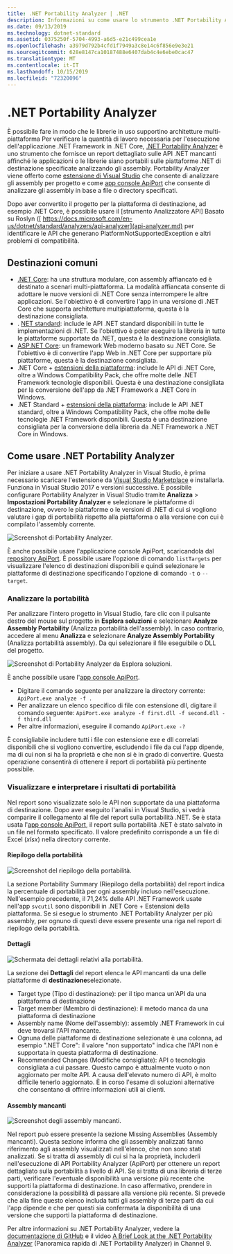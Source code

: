 ```yaml
---
title: .NET Portability Analyzer | .NET
description: Informazioni su come usare lo strumento .NET Portability Analyzer per valutare la portabilità del codice tra le diverse implementazioni di .NET, inclusi .NET Core, .NET Standard, UWP e Xamarin.
ms.date: 09/13/2019
ms.technology: dotnet-standard
ms.assetid: 0375250f-5704-4993-a6d5-e21c499cea1e
ms.openlocfilehash: a3979d792b4cfd1f7949a3c8e14c6f856e9e3e21
ms.sourcegitcommit: 628e8147ca10187488e6407dab4c4e6ebe0cac47
ms.translationtype: MT
ms.contentlocale: it-IT
ms.lasthandoff: 10/15/2019
ms.locfileid: "72320096"
---
```

# <a name="the-net-portability-analyzer"></a>.NET Portability Analyzer

È possibile fare in modo che le librerie in uso supportino architetture multi-piattaforma Per verificare la quantità di lavoro necessaria per l'esecuzione dell'applicazione .NET Framework in .NET Core,  [.NET Portability Analyzer](https://github.com/microsoft/dotnet-apiport) è uno strumento che fornisce un report dettagliato sulle API .NET mancanti affinché le applicazioni o le librerie siano portabili sulle piattaforme .NET di destinazione specificate analizzando gli assembly. Portability Analyzer viene offerto come [estensione di Visual Studio](https://marketplace.visualstudio.com/items?itemName=ConnieYau.NETPortabilityAnalyzer) che consente di analizzare gli assembly per progetto e come [app console ApiPort](https://aka.ms/apiportdownload) che consente di analizzare gli assembly in base a file o directory specificati.

Dopo aver convertito il progetto per la piattaforma di destinazione, ad esempio .NET Core, è possibile usare il [strumento Analizzatore API] Basato su Roslyn ([ https://docs.microsoft.com/en-us/dotnet/standard/analyzers/api-analyzer](api-analyzer.md) per identificare le API che generano PlatformNotSupportedException e altri problemi di compatibilità.

## <a name="common-targets"></a>Destinazioni comuni

- [.NET Core](../../core/index.md): ha una struttura modulare, con assembly affiancato ed è destinato a scenari multi-piattaforma. La modalità affiancata consente di adottare le nuove versioni di .NET Core senza interrompere le altre applicazioni. Se l'obiettivo è di convertire l'app in una versione di .NET Core che supporta architetture multipiattaforma, questa è la destinazione consigliata. 
- . [NET standard](../../standard/net-standard.md): include le API .NET standard disponibili in tutte le implementazioni di .NET. Se l'obiettivo è poter eseguire la libreria in tutte le piattaforme supportate da .NET, questa è la destinazione consigliata.  
- [ASP.NET Core](/aspnet/core): un framework Web moderno basato su .NET Core. Se l'obiettivo è di convertire l'app Web in .NET Core per supportare più piattaforme, questa è la destinazione consigliata.
- .NET Core + [estensioni della piattaforma](../../core/porting/windows-compat-pack.md): include le API di .NET Core, oltre a Windows Compatibility Pack, che offre molte delle .NET Framework tecnologie disponibili. Questa è una destinazione consigliata per la conversione dell'app da .NET Framework a .NET Core in Windows.
- .NET Standard + [estensioni della piattaforma](../../core/porting/windows-compat-pack.md): include le API .NET standard, oltre a Windows Compatibility Pack, che offre molte delle tecnologie .NET Framework disponibili. Questa è una destinazione consigliata per la conversione della libreria da .NET Framework a .NET Core in Windows.

## <a name="how-to-use-the-net-portability-analyzer"></a>Come usare .NET Portability Analyzer

Per iniziare a usare .NET Portability Analyzer in Visual Studio, è prima necessario scaricare l'estensione da [Visual Studio Marketplace](https://marketplace.visualstudio.com/items?itemName=ConnieYau.NETPortabilityAnalyzer) e installarla. Funziona in Visual Studio 2017 e versioni successive. È possibile configurare Portability Analyzer in Visual Studio tramite **Analizza** > **Impostazioni Portability Analyzer** e selezionare le piattaforme di destinazione, ovvero le piattaforme o le versioni di .NET di cui si vogliono valutare i gap di portabilità rispetto alla piattaforma o alla versione con cui è compilato l'assembly corrente.

![Screenshot di Portability Analyzer.](./media/portability-analyzer/portability-screenshot.png)

È anche possibile usare l'applicazione console ApiPort, scaricandola dal [repository ApiPort](https://aka.ms/apiportdownload). È possibile usare l'opzione di comando `listTargets` per visualizzare l'elenco di destinazioni disponibili e quindi selezionare le piattaforme di destinazione specificando l'opzione di comando `-t` o `--target`. 

### <a name="analyze-portability"></a>Analizzare la portabilità
Per analizzare l'intero progetto in Visual Studio, fare clic con il pulsante destro del mouse sul progetto in **Esplora soluzioni** e selezionare **Analyze Assembly Portability** (Analizza portabilità dell'assembly). In caso contrario, accedere al menu **Analizza** e selezionare **Analyze Assembly Portability** (Analizza portabilità assembly). Da qui selezionare il file eseguibile o DLL del progetto.

![Screenshot di Portability Analyzer da Esplora soluzioni.](./media/portability-analyzer/portability-solution-explorer.png)

È anche possibile usare l'[app console ApiPort](https://aka.ms/apiportdownload). 

- Digitare il comando seguente per analizzare la directory corrente: `ApiPort.exe analyze -f .`
- Per analizzare un elenco specifico di file con estensione dll, digitare il comando seguente: `ApiPort.exe analyze -f first.dll -f second.dll -f third.dll`
- Per altre informazioni, eseguire il comando `ApiPort.exe -?`

È consigliabile includere tutti i file con estensione exe e dll correlati disponibili che si vogliono convertire, escludendo i file da cui l'app dipende, ma di cui non si ha la proprietà e che non si è in grado di convertire. Questa operazione consentirà di ottenere il report di portabilità più pertinente possibile.  

### <a name="view-and-interpret-portability-result"></a>Visualizzare e interpretare i risultati di portabilità

Nel report sono visualizzate solo le API non supportate da una piattaforma di destinazione. Dopo aver eseguito l'analisi in Visual Studio, si vedrà comparire il collegamento al file del report sulla portabilità .NET. Se è stata usata l'[app console ApiPort](https://aka.ms/apiportdownload), il report sulla portabilità .NET è stato salvato in un file nel formato specificato. Il valore predefinito corrisponde a un file di Excel (*xlsx*) nella directory corrente.

#### <a name="portability-summary"></a>Riepilogo della portabilità 

![Screenshot del riepilogo della portabilità.](./media/portability-analyzer/api-catalog-portablility-summary.png)

La sezione Portability Summary (Riepilogo della portabilità) del report indica la percentuale di portabilità per ogni assembly incluso nell'esecuzione. Nell'esempio precedente, il 71,24% delle API .NET Framework usate nell'app `svcutil` sono disponibili in .NET Core + Estensioni della piattaforma. Se si esegue lo strumento .NET Portability Analyzer per più assembly, per ognuno di questi deve essere presente una riga nel report di riepilogo della portabilità.

#### <a name="details"></a>Dettagli

![Schermata dei dettagli relativi alla portabilità.](./media/portability-analyzer/api-catalog-portablility-details.png)

La sezione dei **Dettagli** del report elenca le API mancanti da una delle piattaforme di **destinazione**selezionate. 

- Target type (Tipo di destinazione): per il tipo manca un'API da una piattaforma di destinazione 
- Target member (Membro di destinazione): il metodo manca da una piattaforma di destinazione 
- Assembly name (Nome dell'assembly): assembly .NET Framework in cui deve trovarsi l'API mancante. 
- Ognuna delle piattaforme di destinazione selezionate è una colonna, ad esempio ".NET Core": il valore "non supportato" indica che l'API non è supportata in questa piattaforma di destinazione. 
- Recommended Changes (Modifiche consigliate): API o tecnologia consigliata a cui passare. Questo campo è attualmente vuoto o non aggiornato per molte API. A causa dell'elevato numero di API, è molto difficile tenerlo aggiornato. È in corso l'esame di soluzioni alternative che consentano di offrire informazioni utili ai clienti.

#### <a name="missing-assemblies"></a>Assembly mancanti

![Screenshot degli assembly mancanti.](./media/portability-analyzer/api-catalog-missing-assemblies.png)

Nel report può essere presente la sezione Missing Assemblies (Assembly mancanti). Questa sezione informa che gli assembly analizzati fanno riferimento agli assembly visualizzati nell'elenco, che non sono stati analizzati. Se si tratta di assembly di cui si ha la proprietà, includerli nell'esecuzione di API Portability Analyzer (ApiPort) per ottenere un report dettagliato sulla portabilità a livello di API. Se si tratta di una libreria di terze parti, verificare l'eventuale disponibilità una versione più recente che supporti la piattaforma di destinazione. In caso affermativo, prendere in considerazione la possibilità di passare alla versione più recente. Si prevede che alla fine questo elenco includa tutti gli assembly di terze parti da cui l'app dipende e che per questi sia confermata la disponibilità di una versione che supporti la piattaforma di destinazione.  

Per altre informazioni su .NET Portability Analyzer, vedere la [documentazione di GitHub](https://github.com/Microsoft/dotnet-apiport#documentation) e il video [A Brief Look at the .NET Portability Analyzer](https://channel9.msdn.com/Blogs/Seth-Juarez/A-Brief-Look-at-the-NET-Portability-Analyzer) (Panoramica rapida di .NET Portability Analyzer) in Channel 9.
